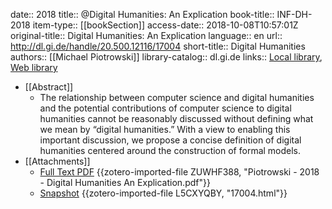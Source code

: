 date:: 2018
title:: @Digital Humanities: An Explication
book-title:: INF-DH-2018
item-type:: [[bookSection]]
access-date:: 2018-10-08T10:57:01Z
original-title:: Digital Humanities: An Explication
language:: en
url:: http://dl.gi.de/handle/20.500.12116/17004
short-title:: Digital Humanities
authors:: [[Michael Piotrowski]]
library-catalog:: dl.gi.de
links:: [Local library](zotero://select/groups/2386895/items/R8WFXH4H), [Web library](https://www.zotero.org/groups/2386895/items/R8WFXH4H)

- [[Abstract]]
	- The relationship between computer science and digital humanities and the potential contributions of computer science to digital humanities cannot be reasonably discussed without defining what we mean by “digital humanities.” With a view to enabling this important discussion, we propose a concise definition of digital humanities centered around the construction of formal models.
- [[Attachments]]
	- [Full Text PDF](http://dl.gi.de/bitstream/20.500.12116/17004/1/INF-DH-2018_paper_7.pdf) {{zotero-imported-file ZUWHF388, "Piotrowski - 2018 - Digital Humanities An Explication.pdf"}}
	- [Snapshot](https://dl.gi.de/handle/20.500.12116/17004) {{zotero-imported-file L5CXYQBY, "17004.html"}}